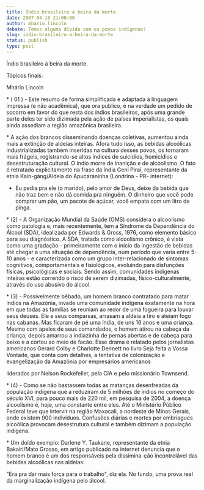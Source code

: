 ```yaml
---
title: Índio brasileiro à beira da morte.
date: 2007-04-18 21:00:00
author: mhario.lincoln
debate: Temos alguma dívida com os povos indígenas?
slug: indio-brasileiro-a-beira-da-morte
status: publish 
type: post
---
```


Índio brasileiro à beira da morte.  

Tópicos finais:  

Mhário Lincoln  

  

\* ( 01 ) - Este resumo de forma simplificada e adaptada à linguagem impressa (e não acadêmica), que ora publico, é na verdade um pedido de socorro em favor do que resta dos índios brasileiros, após uma grande parte deles ter sido dizimada pela ação de países imperialistas, os quais ainda assediam a região amazônica brasileira.   

\* A ação dos brancos disseminando doenças coletivas, aumentou ainda mais a extinção de aldeias inteiras. Afora tudo isso, as bebidas alcoólicas industrializadas também inseridas na cultura desses povos, os tornaram mais frágeis, registrando-se altos índices de suicídios, homicídios e desestruturação cultural. O índio morre de inanição e de alcoolismo. O fato é retratado explicitamente na frase da índia Geni Piraí, representante da etnia Kain-gáng/Aldeia do Apucaraninha (Londrina - PR- internet):   

- Eu pedia pra ele (o marido), pelo amor de Deus, deixe da bebida que não traz bem e não dá comida pra ninguém. O dinheiro que você pode comprar um pão, um pacote de açúcar, você empata com um litro de pinga.  

\* (2) - A Organização Mundial da Saúde (OMS) considera o alcoolismo como patologia e, mais recentemente, tem a Síndrome da Dependência do Álcool (SDA), idealizada por Edwards & Gross, 1976, como elemento básico para seu diagnóstico. A SDA, tratada como alcoolismo crônico, é vista como uma gradação - primeiramente com o início da ingestão de bebidas até chegar a uma situação de dependência, num período que varia entre 5-10 anos - e caracterizada como um grupo inter-relacionado de sintomas cognitivos, comportamentais e fisiológicos, evoluindo para disfunções físicas, psicológicas e sociais. Sendo assim, comunidades indígenas inteiras estão correndo o risco de serem dizimadas, físico-culturalmente, através do uso abusivo do álcool.  

\* (3) - Possivelmente bêbado, um homem branco contratado para matar índios na Amazônia, invade uma comunidade indígena exatamente na hora em que todas as famílias se reuniam ao redor de uma fogueira para louvar seus deuses. Ele e seus comparsas, arrasam a aldeia a tiro e ateiam fogo nas cabanas. Mas ficaram de pé uma índia, de uns 16 anos e uma criança. Mesmo com apelos de seus comandados, o homem atirou na cabeça da criança, depois amarrou a indiazinha de pernas abertas e de cabeça para baixo e a cortou ao meio de facão. Esse drama é relatado pelos jornalistas americanos Gerard Colby e Charlotte Dennett no livro Seja feita a Vossa Vontade, que conta com detalhes, a tentativa de colonização e evangelização da Amazônia por empresários americanos   

liderados por Nelson Rockefeller, pela CIA e pelo missionário Townsend.  

\* (4) - Como se não bastassem todas as matanças desenfreadas da população indígena que a reduziram de 5 milhões de índios no começo do século XVI, para pouco mais de 220 mil, em pesquisa de 2004, a doença alcoolismo é, hoje, uma constante entre eles. Até o Ministério Público Federal teve que intervir na região Maxacali, a nordeste de Minas Gerais, onde existem 900 indivíduos. Confusões diárias e mortes por embriagues alcoólica provocam desestrutura cultural e também dizimam a população indígena.   

\* Um doído exemplo: Darlene Y. Taukane, representante da etnia Bakairi/Mato Grosso, em artigo publicado na internet denuncia que o homem branco é um dos responsáveis pela dissimina-ção incontrolável das bebidas alcoólicas nas aldeias:   

"Era pra dar mais força para o trabalho", diz ela. No fundo, uma prova real da marginalização indígena pelo álcool.
